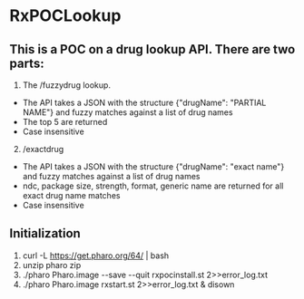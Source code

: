 # RxPOCLookup
## This is a POC on a drug lookup API. There are two parts:

1. The /fuzzydrug lookup.
- The API takes a JSON with the structure {"drugName": "PARTIAL NAME"} and fuzzy matches against a list of drug names
- The top 5 are returned
- Case insensitive

2. /exactdrug
- The API takes a JSON with the structure {"drugName": "exact name"} and fuzzy matches against a list of drug names
- ndc, package size, strength, format, generic name are returned for all exact drug name matches
- Case insensitive

## Initialization
1) curl -L https://get.pharo.org/64/ | bash
2) unzip pharo zip
3) ./pharo Pharo.image --save --quit rxpocinstall.st 2>>error_log.txt
4) ./pharo Pharo.image rxstart.st 2>>error_log.txt & disown
